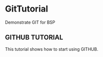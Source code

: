 # GitTutorial
Demonstrate GIT for BSP

## GITHUB TUTORIAL

This tutorial shows how to start using GITHUB.
